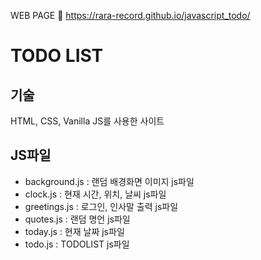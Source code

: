 

WEB PAGE 🌟
https://rara-record.github.io/javascript_todo/

# TODO LIST 

## 기술
HTML, CSS, Vanilla JS를 사용한 사이트

## JS파일
- background.js : 랜덤 배경화면 이미지 js파일
- clock.js : 현재 시간, 위치, 날씨 js파일
- greetings.js : 로그인, 인사말 출력 js파일
- quotes.js : 랜덤 명언 js파일
- today.js : 현재 날짜 js파일
- todo.js : TODOLIST js파일
